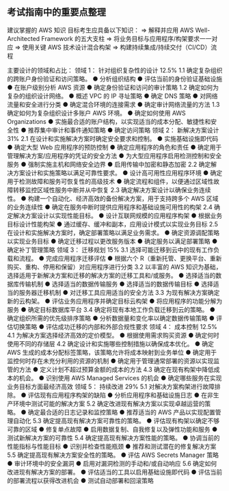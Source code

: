 ## 考试指南中的重要点整理

建议掌握的 AWS 知识
目标考生应具备以下知识：
⇒ 解释并应用 AWS Well-Architected Framework 的五大支柱
⇒ 将业务目标与应用程序/构架要求一一对应
⇒ 使用关键 AWS 技术设计混合构架
⇒ 构建持续集成/持续交付（CI/CD）流程

主要设计的领域和占比：
领域 1： 针对组织复杂性的设计 12.5%
		1.1 确定复杂组织的跨账户身份验证和访问策略。
			● 分析组织结构
			● 评估当前的身份验证基础设施
			● 在账户级别分析 AWS 资源
			● 确定身份验证和访问的审计策略
		1.2 确定如何为复杂的组织设计网络。
			● 概述 VPC 的 IP 寻址策略
			● 确定 DNS 策略
			● 对网络流量和安全进行分类
			● 确定混合环境的连接需求
			● 确定审计网络流量的方法
		1.3 确定如何为复杂组织设计多账户 AWS 环境。
			● 确定如何使用 AWS Organizations
			● 实施最合适的账户结构，以实现适当的成本分配、敏捷性和安全性
			● 推荐集中审计和事件通知策略
			● 确定访问策略
领域 2： 新解决方案设计 31%
		2.1 在设计和实施解决方案时确定安全要求和控制。
			● 实施基础设施即代码
			● 确定大型 Web 应用程序的预防控制
			● 确定应用程序的角色和责任
			● 确定用于管理解决方案/应用程序的凭证的安全方法
			● 为大型应用程序启用检测控制和安全服务
			● 强制实施主机和网络安全边界
			● 启用传输中加密和静态加密
		2.2 确定解决方案设计和实施策略以满足可靠性要求。
			● 设计高可用性应用程序环境
			● 确定用于检测故障和服务可恢复性的高级技术
			● 确定流程和组件，以便通过区域性故障转移监控区域性服务中断并从中恢复
		2.3 确定解决方案设计以确保业务连续性。
			● 构建一个自动化、经济高效的备份解决方案，用于支持跨多个 AWS 区域的业务连续性
			● 确定在服务中断时提供应用程序和基础设施可用性的构架
		2.4 确定解决方案设计以实现性能目标。
			● 设计互联网规模的应用程序构架
			● 根据业务目标设计性能构架
			● 通过缓存、缓冲和副本，应用设计模式以实现业务目标
		2.5 在设计和实施解决方案时，确定部署策略以满足业务需求。
			● 确定资源调配策略以实现业务目标
			● 确定迁移过程以更改服务版本
			● 确定服务以满足部署策略
			● 确定补丁管理策略
领域 3： 迁移规划 15%
		3.1 选择可能迁移到云中的现有工作负载和流程。
			● 完成应用程序迁移评估
			● 根据六个 R（重新托管、更换平台、重新购买、重构、停用和保留）对应用程序进行分类
		3.2 以丰富的 AWS 知识为基础，选择适用于新解决方案和迁移的解决方案的迁移工具和/或服务。
			● 选择适当的数据库传输机制
			● 选择适当的数据传输服务
			● 选择适当的数据传输目标
			● 选择适当的服务器迁移机制
			● 对迁移工具应用适当的安全方法
		3.3 为现有解决方案确定新的云构架。
			● 评估业务应用程序并确定目标云构架
			● 将应用程序的功能分解为服务
			● 确定目标数据库平台
		3.4 确定将现有本地工作负载迁移到云的策略。
			● 确定组织所需的优先级排序策略
			● 分析数据量和变化率以确定数据传输策略
			● 评估切换策略
			● 评估成功迁移的内部和外部合规性要求
领域 4： 成本控制 12.5%
		4.1 为解决方案选择经济高效的定价模型。
			● 根据使用需求购买资源
			● 确定何时使用不同的存储层
		4.2 确定设计和实施哪些控制措施以确保成本优化。
			● 确定 AWS 生成的成本分配标签策略，该策略允许将成本映射到业务单位
			● 确定用于监控何时存在未充分利用的资源的机制
			● 确定用于管理通常部署的资源以实现监管的方法
			● 定义计划不超过预算金额的成本的方法
		4.3 确定在现有构架中降低成本的机会。
			● 识别使用 AWS Managed Services 的机会
			● 确定哪些服务在实现业务目标方面最经济高效
领域 5： 持续改进 29%
		5.1 对解决方案构架进行故障排除。
			● 评估现有应用程序构架的缺陷
			● 分析应用程序和基础设施日志
			● 在非生产环境中测试可能的解决方案
		5.2 确定改进现有解决方案以实现卓越运营的策略。
			● 确定最合适的日志记录和监控策略
			● 推荐适当的 AWS 产品以实现配置管理自动化
		5.3 确定提高现有解决方案可靠性的策略。
			● 评估现有构架以确定不够可靠的区域
			● 修复单点故障
			● 启用数据复制、自我修复以及弹性功能和服务
			● 测试新解决方案的可靠性
		5.4 确定提高现有解决方案性能的策略。
			● 协调当前的性能指标与性能目标
			● 识别并检查性能瓶颈
			● 推荐和测试潜在的修复解决方案
		5.5 确定提高现有解决方案安全性的策略。
			● 评估 AWS Secrets Manager 策略
			● 审计环境中的安全漏洞
			● 启用对漏洞检测的手动和/或自动响应
		5.6 确定如何改进现有解决方案的部署。
			● 评估适当的工具以启用基础设施即代码
			● 评估当前的部署流程以获得改进机会
			● 测试自动部署和回滚策略
